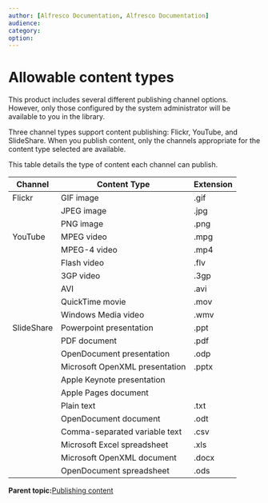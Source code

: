 ```yaml
---
author: [Alfresco Documentation, Alfresco Documentation]
audience: 
category: 
option: 
---
```


# Allowable content types

This product includes several different publishing channel options. However, only those configured by the system administrator will be available to you in the library.

Three channel types support content publishing: Flickr, YouTube, and SlideShare. When you publish content, only the channels appropriate for the content type selected are available.

This table details the type of content each channel can publish.

|Channel|Content Type|Extension|
|-------|------------|---------|
|Flickr|GIF image|.gif|
| |JPEG image|.jpg|
| |PNG image|.png|
|YouTube|MPEG video|.mpg|
| |MPEG-4 video|.mp4|
| |Flash video|.flv|
| |3GP video|.3gp|
| |AVI|.avi|
| |QuickTime movie|.mov|
| |Windows Media video|.wmv|
|SlideShare|Powerpoint presentation|.ppt|
| |PDF document|.pdf|
| |OpenDocument presentation|.odp|
| |Microsoft OpenXML presentation|.pptx|
| |Apple Keynote presentation| |
| |Apple Pages document| |
| |Plain text|.txt|
| |OpenDocument document|.odt|
| |Comma-separated variable text|.csv|
| |Microsoft Excel spreadsheet|.xls|
| |Microsoft OpenXML document|.docx|
| |OpenDocument spreadsheet|.ods|

**Parent topic:**[Publishing content](../tasks/library-item-publish.md)

